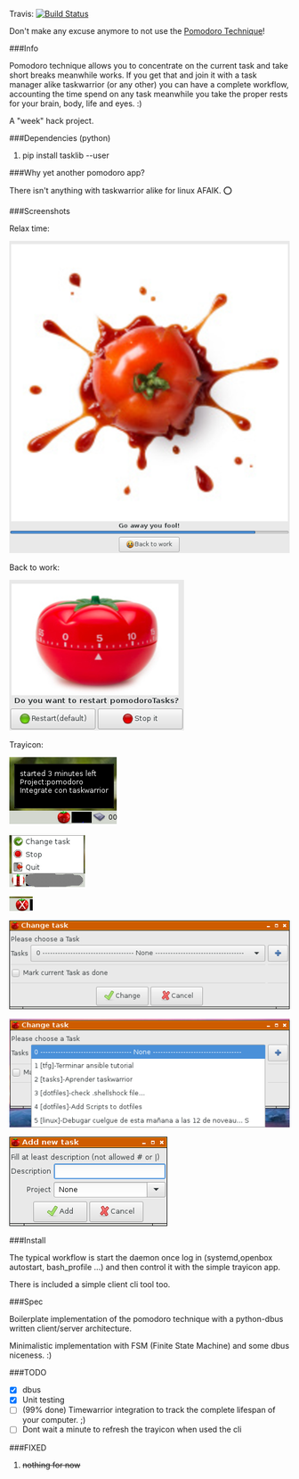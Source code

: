 
Travis: [![Build Status](https://travis-ci.org/liloman/pomodoroTasks2.svg?branch=master)](https://travis-ci.org/liloman/pomodoroTasks2)

Don't make any excuse anymore to not use the [Pomodoro Technique](https://en.wikipedia.org/wiki/Pomodoro_Technique)!


###Info

Pomodoro technique allows you to concentrate on the current task and take short breaks meanwhile works.
If you get that and join it with a task manager alike taskwarrior (or any other) you can have a complete workflow, accounting the time spend on any task meanwhile you take the proper rests for your brain, body, life and eyes. :)

A "week" hack project.


###Dependencies (python)

1. pip install tasklib --user


###Why yet another pomodoro app?

There isn't anything with taskwarrior alike for linux AFAIK.  :o:

###Screenshots

Relax time:

![25 minutes passed](images/screenshots/timer1.png "25 minutes passed")

Back to work:

![Back to work?](images/screenshots/timer2.png "Back to work?")

Trayicon:


![Started with tooltip](images/screenshots/started.png "Started with tooltip")

![Paused with menu](images/screenshots/paused.png "Paused with menu")

![Stopped](images/screenshots/stopped.png "Stopped")


![Change Task](images/screenshots/changeTask.png "Change task")

![Change Task 2](images/screenshots/changeTask2.png "Change task 2")

![Add new Task](images/screenshots/addTask.png "Add new Task")


###Install 

The typical workflow is start the daemon once log in (systemd,openbox autostart, bash_profile ...) and 
then control it with the simple trayicon app.

There is included a simple client cli tool too.

###Spec

Boilerplate implementation of the pomodoro technique with a python-dbus written client/server architecture.

Minimalistic implementation with FSM (Finite State Machine) and some dbus niceness. :)


###TODO

- [x] dbus 
- [x] Unit testing
- [ ] \(99% done\) Timewarrior integration to track the complete lifespan of your computer. ;)
- [ ] Dont wait a minute to refresh the trayicon when used the cli

###FIXED

1. ~~nothing for now~~
